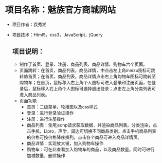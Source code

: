 # 项目名称：魅族官方商城网站

+ 项目作者：袁秀湘

+ 项目技术：Html5，css3，JavaScript，jQuery

  ## 项目说明：

  + 制作了首页、登录、注册、商品列表、商品详情、购物车六个页面。
  + 页面跳转：在首页，商品列表，商品详情，中点击左上角meizu图标可跳转值首页；在首页，商品列表，商品详情点击右上角购物车图标可跳转至购物车；在首页，鼠标移入右上角个人图标可进入登录和注册页面，在登录后，鼠标移入右上角个人图标可选择退出登录；点击左上角分类列表可进入商品列表。
  + 页面功能
    + 首页：二级菜单，轮播图以及css样式
    + 登录：进行登录验证操作
    + 注册：进行注册操作
    + 商品列表：使用jsonp请求获取数据，并渲染商品列表。分类渲染，点击手机，Lipro，声学，周边可切换不同商品类别。点击手机商品列表的价格可按价格降序排列。点击各个商品可进入商品详情页。
    + 商品详情：实现放大镜，加入购物车操作
    + 购物车：可在此查看加入购物车的商品，以及商品数量。同时可进行加减数量，删除操作